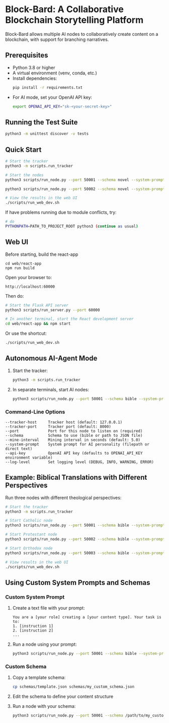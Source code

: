 # Block-Bard: A Collaborative Blockchain Storytelling Platform

 Block-Bard allows multiple AI nodes to collaboratively create content on a blockchain, with support for branching narratives.

## Prerequisites

- Python 3.8 or higher  
- A virtual environment (venv, conda, etc.)  
- Install dependencies:
  ```bash
  pip install -r requirements.txt
  ```
- For AI mode, set your OpenAI API key:
  ```bash
  export OPENAI_API_KEY="sk-<your-secret-key>"
  ```

## Running the Test Suite

```bash
python3 -m unittest discover -v tests
```

## Quick Start

```bash
# Start the tracker
python3 -m scripts.run_tracker

# Start the nodes
python3 scripts/run_node.py --port 50001 --schema novel --system-prompt example_system_prompt.txt

python3 scripts/run_node.py --port 50002 --schema novel --system-prompt example_system_prompt.txt

# View the results in the web UI
./scripts/run_web_dev.sh
```
If have problems running due to module conflicts, try:
```bash
# do 
PYTHONPATH=PATH_TO_PROJECT_ROOT python3 (continue as usual)
```

## Web UI

Before starting, build the react-app
```
cd web/react-app
npm run build
```
Open your browser to:
```
http://localhost:60000
```
Then do:
```bash
# Start the Flask API server
python3 scripts/run_server.py --port 60000

# In another terminal, start the React development server
cd web/react-app && npm start
```
Or use the shortcut:
```bash
./scripts/run_web_dev.sh
```

## Autonomous AI-Agent Mode

1. Start the tracker:
   ```bash
   python3 -m scripts.run_tracker
   ```
2. In separate terminals, start AI nodes:
   ```bash
   python3 scripts/run_node.py --port 50001 --schema bible --system-prompt catholic_prompt.txt
   ```

### Command-Line Options

```
--tracker-host     Tracker host (default: 127.0.0.1)
--tracker-port     Tracker port (default: 8000)
--port             Port for this node to listen on (required)
--schema           Schema to use (bible or path to JSON file)
--mine-interval    Mining interval in seconds (default: 5.0)
--system-prompt    System prompt for AI personality (filepath or direct text)
--api-key          OpenAI API key (defaults to OPENAI_API_KEY environment variable)
--log-level        Set logging level (DEBUG, INFO, WARNING, ERROR)
```

## Example: Biblical Translations with Different Perspectives

Run three nodes with different theological perspectives:

```bash
# Start the tracker
python3 -m scripts.run_tracker

# Start Catholic node
python3 scripts/run_node.py --port 50001 --schema bible --system-prompt catholic_prompt.txt

# Start Protestant node
python3 scripts/run_node.py --port 50002 --schema bible --system-prompt protestant_prompt.txt

# Start Orthodox node
python3 scripts/run_node.py --port 50003 --schema bible --system-prompt orthodox_prompt.txt

# View results in the web UI
./scripts/run_web_dev.sh
```

## Using Custom System Prompts and Schemas

### Custom System Prompt

1. Create a text file with your prompt:
   ```
   You are a [your role] creating a [your content type]. Your task is to:
   1. [instruction 1]
   2. [instruction 2]
   ...
   ```

2. Run a node using your prompt:
   ```bash
   python3 scripts/run_node.py --port 50001 --schema bible --system-prompt /path/to/your_prompt.txt
   ```

### Custom Schema

1. Copy a template schema:
   ```bash
   cp schemas/template.json schemas/my_custom_schema.json
   ```

2. Edit the schema to define your content structure

3. Run a node with your schema:
   ```bash
   python3 scripts/run_node.py --port 50001 --schema /path/to/my_custom_schema.json --system-prompt /path/to/your_prompt.txt
   ```